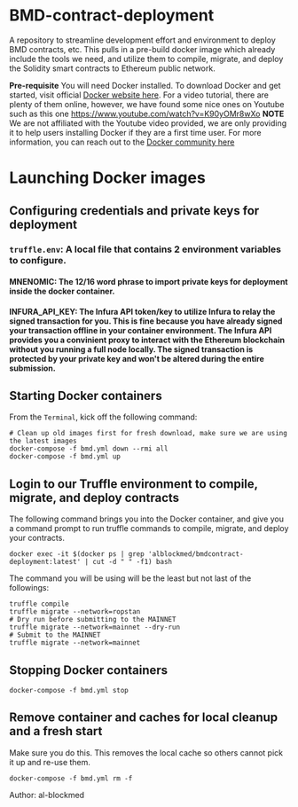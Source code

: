 # BMD-contract-deployment
A repository to streamline development effort and environment to deploy BMD contracts, etc.
This pulls in a pre-build docker image which already include the tools we need, and utilize them
to compile, migrate, and deploy the Solidity smart contracts to Ethereum public network.

**Pre-requisite**
You will need Docker installed. To download Docker and get started, visit official [Docker website here](https://www.docker.com/get-started). For a video tutorial, there are plenty of them online, however,
we have found some nice ones on Youtube such as this one https://www.youtube.com/watch?v=K90yOMr8wXo
**NOTE** We are not affiliated with the Youtube video provided, we are only providing it to help users installing
Docker if they are a first time user. For more information, you can reach out to the [Docker community here](https://www.docker.com/docker-community)

# Launching Docker images

## Configuring credentials and private keys for deployment

### `truffle.env`: A local file that contains 2 environment variables to configure.
#### **MNENOMIC**: The 12/16 word phrase to import private keys for deployment inside the docker container.
#### **INFURA_API_KEY**: The Infura API token/key to utilize Infura to relay the signed transaction for you. This is fine because you have already signed your transaction offline in your container environment. The Infura API provides you a convinient proxy to interact with the Ethereum blockchain without you running a full node locally. The signed transaction is protected by your private key and won't be altered during the entire submission.

## Starting Docker containers
From the `Terminal`, kick off the following command:
```
# Clean up old images first for fresh download, make sure we are using the latest images
docker-compose -f bmd.yml down --rmi all
docker-compose -f bmd.yml up
```

## Login to our Truffle environment to compile, migrate, and deploy contracts
The following command brings you into the Docker container, and give you a command prompt
to run truffle commands to compile, migrate, and deploy your contracts.
```
docker exec -it $(docker ps | grep 'alblockmed/bmdcontract-deployment:latest' | cut -d " " -f1) bash
```

The command you will be using will be the least but not last of the followings:
```
truffle compile
truffle migrate --network=ropstan
# Dry run before submitting to the MAINNET
truffle migrate --network=mainnet --dry-run
# Submit to the MAINNET
truffle migrate --network=mainnet
```

## Stopping Docker containers
```
docker-compose -f bmd.yml stop
```

## Remove container and caches for local cleanup and a fresh start
Make sure you do this. This removes the local cache so others cannot pick it up and re-use them.
```
docker-compose -f bmd.yml rm -f
```

Author: al-blockmed
